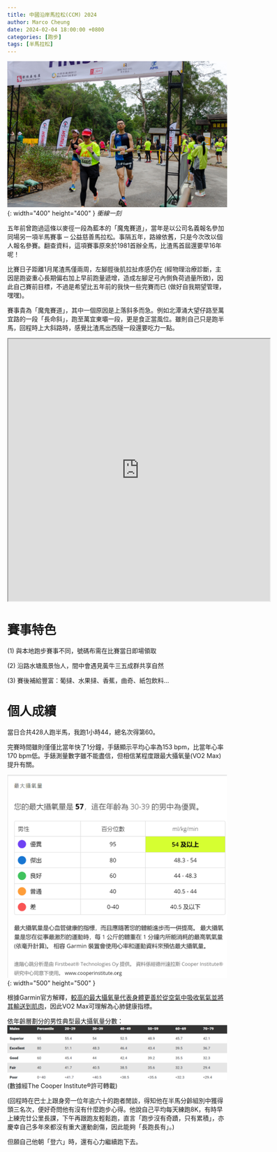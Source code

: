 ```yaml
---
title: 中國沿岸馬拉松(CCM) 2024
author: Marco Cheung
date: 2024-02-04 18:00:00 +0800
categories: [跑步]
tags: [半馬拉松]
---
```


![hm-ccm-2024](/images/hm-ccm2024.jpg){: width="400" height="400" }
_衝線一刻_

五年前曾跑過這條以麥徑一段為藍本的「魔鬼賽道」，當年是以公司名義報名參加同場另一項半馬賽事 ─ 公益慈善馬拉松。事隔五年，路線依舊，只是今次改以個人報名參賽。翻查資料，這項賽事原來於1981首辦全馬，比渣馬首屆還要早16年呢！

比賽日子距離1月尾渣馬僅兩周，左腳脛後肌拉扯疼感仍在 (經物理治療診斷，主因是跑姿重心長期偏右加上早前跑量遞增，造成左腳足弓內側負荷過量所致)，因此自己賽前目標，不過是希望比五年前的我快一些完賽而已 (做好自我期望管理，嘿嘿)。

賽事貴為「魔鬼賽道」，其中一個原因是上落斜多而急。例如北潭涌大望仔路至萬宜路的一段「長命斜」，跑至萬宜東壩一段，更是食正當風位。雖則自己只是跑半馬，回程時上大斜路時，感覺比渣馬出西隧一段還要吃力一點。

<iframe src="https://www.google.com/maps/d/embed?mid=1Zs6n3PDLFCX7ggkYYowoRGRK8QMPyBI&ehbc=2E312F" width="600" height="600"></iframe>

# 賽事特色
(1) 與本地跑步賽事不同，號碼布需在比賽當日即場領取

(2) 沿路水塘風景怡人，間中會遇見黃牛三五成群共享自然

(3) 賽後補給豐富：葡撻、水果撻、香蕉，曲奇、紙包飲料...

# 個人成續
當日合共428人跑半馬，我跑1小時44，總名次得第60。

完賽時間雖則僅僅比當年快了1分鐘，手錶顯示平均心率為153 bpm，比當年心率170 bpm低。手錶測量數字雖不能盡信，但相信某程度跟最大攝氧量(VO2 Max)提升有關。

![marco-vo2max-feb24](/images/vo2max-feb24.png){: width="500" height="500" }

根據Garmin官方解釋，[較高的最大攝氧量代表身體更善於從空氣中吸收氧氣並將其輸送到肌肉](https://www.garmin.com/zh-TW/blog/running/vo2max/)，因此VO2 Max可理解為心肺健康指標。

依年齡層劃分的男性典型最大攝氧量分數：
![male-vo2max](/images/male-vo2max-by-age-group.png)
(數據經The Cooper Institute®許可轉載)


(回程時在巴士上跟身旁一位年逾六十的跑者閒談，得知他在半馬分齡組別中獲得頭三名次，便好奇問他有沒有什麼跑步心得。他說自己平均每天練跑8K，有時早上練完廿公里長課，下午再跟跑友輕鬆跑，直言「跑步沒有奇蹟，只有累積」，亦慶幸自己多年來都沒有重大運動創傷，因此能夠「長跑長有」。)

但願自己他朝「登六」時，還有心力繼續跑下去。